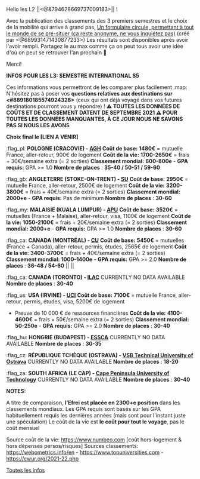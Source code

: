 
Hello les L2 ||<@&794628669737009183>|| !

Avec la publication des classements des 3 premiers semestres et le choix de la mobilité qui arrive à grand pas,
[Un formulaire circule, permettant à tout le monde de se pré-situer (ça reste anonyme, ne vous inquiétez pas)](https://forms.gle/5oC6osJFc3EXDz1H6) (créé par <@689931471430877233>)
Les résultats sont disponibles après avoir l'avoir rempli.
Partagez le au max comme ça on peut tous avoir une idée d'où on peut se retrouver l'an prochain 🙂

Merci!


**__INFOS POUR LES L3: SEMESTRE INTERNATIONAL S5__**

Ces informations vous permettront de les comparer plus facilement :map:
N'hésitez pas à poser vos **questions relatives aux destinations sur <#889180185574924328>** (ceux qui ont déjà voyagé dans vos futures destinations pourront vous y répondre) !
**:warning: TOUTES LES DONNÉES DE COÛTS ET DE CLASSEMENT DATENT DE SEPTEMBRE 2021 :warning:
POUR TOUTES LES DONNÉES MANQUANTES, À CE JOUR NOUS NE SAVONS PAS SI NOUS LES AVONS**

**Choix final le  [LIEN A VENIR]**

:flag_pl:  **POLOGNE (CRACOVIE) - [AGH](https://www.agh.edu.pl/en)** 
__Coût de base:__ **1480€** = mutuelle France, aller-retour, 900€ de logement
__Coût de la vie:__ **1700-2650€** = frais + 30€/semaine extra (= 2 sorties)
__Classement mondial:__ **600-800e** - __GPA requis:__ GPA >= 1.0
__Nombre de places__ : **35-40 / 50-51 / 59-60**

:flag_gb: **ANGLETERRE (STOKE-ON-TRENT) - [SU](https://www.staffs.ac.uk/)**
__Coût de base:__ **2950€** = mutuelle France, aller-retour, 2500€ de logement
__Coût de la vie:__ **3200-3800€** = frais + 40€/semaine extra (= 2 sorties)
__Classement mondial:__ **2000+e** - __GPA requis:__ Pas de minimum
__Nombre de places__ : **30-60**

:flag_my: **MALAISIE (KUALA LUMPUR) - [APU](https://www.apu.edu.my/)**
__Coût de base:__ **3520€** = mutuelles (France + Malaise), aller-retour, visa, 1100€ de logement
__Coût de la vie:__ **1050-2100€** = frais + 20€/semaine extra (= 2 sorties)
__Classement mondial:__ **2000+e** - __GPA requis:__ GPA >= 1.0
__Nombre de places__ : **30-60**

:flag_ca:  **CANADA (MONTRÉAL) - [CU](https://www.concordia.ca/)**
__Coût de base:__ **5450€** = mutuelles (France + Canada), aller-retour, permis, études, 2565€ de logement
__Coût de la vie:__ **3400-3700€** = frais + 40€/semaine extra (= 2 sorties)
__Classement mondial:__ **1000-1400e** - __GPA requis:__ GPA >= 2.0
__Nombre de places__ : **36-48 / 54-60**
|| ||



:flag_ca:  **CANADA (TORONTO) - [ILAC](https://www.ilac.com/toronto/)** 
CURRENTLY NO DATA AVAILABLE
__Nombre de places__ : **30-40**

:flag_us:  **USA (IRVINE) - [UCI](https://uci.edu/)**
__Coût de base:__ **7100€** = mutuelle France, aller-retour, permis, études, visa, 5200€ de logement
+ Preuve de 10 000 € de ressources financières
__Coût de la vie:__ **4100-4600€** = frais + 50€/semaine extra (= 2 sorties)
__Classement mondial:__ **50-250e** - __GPA requis:__ GPA >= 2.0
__Nombre de places__ : **30-40**

:flag_hu:  **HONGRIE (BUDAPEST) - [ESSCA](https://www.essca.fr/lessca/les-sites-du-groupe/essca-budapest)**
CURRENTLY NO DATA AVAILABLE
__Nombre de places__ : **30-35**

:flag_cz:  **RÉPUBLIQUE TCHÈQUE (OSTRAVA) - [VSB Technical University of Ostrava](https://www.vsb.cz/en/)**
CURRENTLY NO DATA AVAILABLE
__Nombre de places__ : **18-20**

:flag_za: **SOUTH AFRICA (LE CAP) - [Cape Peninsula University of Technology](https://www.cput.ac.za/)**
CURRENTLY NO DATA AVAILABLE
__Nombre de places__ : **30-40**


**NOTES:**

A titre de comparaison, **l’Efrei est placée en 2300+e  position** dans les classements mondiaux.
Les GPA requis sont basés sur les GPA habituellement requis les dernières années (mais sont pour l'instant juste une spéculation)
Le coût de la vie est **le coût pour tout le voyage**, pas le coût mensuel

Source coût de la vie: https://www.numbeo.com [coût hors-logement & hors dépenses persos/risques]
Sources classements: https://webometrics.info/en - https://www.topuniversities.com - https://cwur.org/2021-22.php


[Toutes les infos](https://moodle.myefrei.fr/pluginfile.php/229799/mod_resource/content/2/Amphi%20L3%20Fall%202022.pdf)
